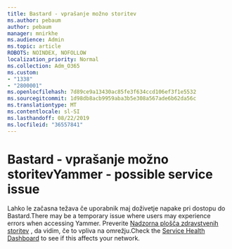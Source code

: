 ```yaml
---
title: Bastard - vprašanje možno storitev
ms.author: pebaum
author: pebaum
manager: mnirkhe
ms.audience: Admin
ms.topic: article
ROBOTS: NOINDEX, NOFOLLOW
localization_priority: Normal
ms.collection: Adm_O365
ms.custom:
- "1338"
- "2800001"
ms.openlocfilehash: 7d89ce9a13430ac85fe3f634ccd106ef3f1e5532
ms.sourcegitcommit: 1d98db8acb9959aba3b5e308a567ade6b62da56c
ms.translationtype: MT
ms.contentlocale: sl-SI
ms.lasthandoff: 08/22/2019
ms.locfileid: "36557841"
---
```

# <a name="yammer---possible-service-issue"></a><span data-ttu-id="acd24-102">Bastard - vprašanje možno storitev</span><span class="sxs-lookup"><span data-stu-id="acd24-102">Yammer - possible service issue</span></span>

<span data-ttu-id="acd24-103">Lahko le začasna težava če uporabnik maj doživetje napake pri dostopu do Bastard.</span><span class="sxs-lookup"><span data-stu-id="acd24-103">There may be a temporary issue where users may experience errors when accessing Yammer.</span></span> <span data-ttu-id="acd24-104">Preverite [Nadzorna plošča zdravstvenih storitev](https://admin.microsoft.com/AdminPortal/Home#/servicehealth) , da vidim, če to vpliva na omrežju.</span><span class="sxs-lookup"><span data-stu-id="acd24-104">Check the [Service Health Dashboard](https://admin.microsoft.com/AdminPortal/Home#/servicehealth) to see if this affects your network.</span></span>

